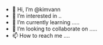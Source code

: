 - 👋 Hi, I’m @kimvann 
- 👀 I’m interested in ..
- 🌱 I’m currently learning .....
- 💞️ I’m looking to collaborate on .....
- 📫 How to reach me ....

<!---
kimvann/kimvann is a ✨ special ✨ repository because its `README.md` (this file) appears on your GitHub profile.
You can click the Preview link to take a look at your changes.
--->
